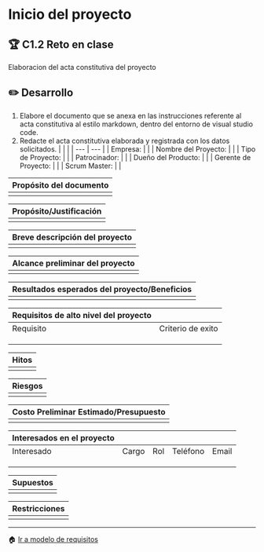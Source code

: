 # Inicio del proyecto

## :trophy: C1.2 Reto en clase

Elaboracion del acta constitutiva del proyecto

## :pencil2: Desarrollo

1. Elabore el documento que se anexa en las instrucciones referente al acta constitutiva al estilo markdown, dentro del entorno de visual studio code.
2. Redacte el acta constitutiva elaborada y registrada con los datos solicitados.
|  |  |
| --- | --- |
| Empresa: | |
| Nombre del Proyecto: | |
| Tipo de Proyecto: |  |
| Patrocinador: |  |
| Dueño del Producto: |  |
| Gerente de Proyecto: |  |
| Scrum Master: |  |



| Propósito del documento|
| --- |
| |

| Propósito/Justificación|
| --- |
| |

| Breve descripción del proyecto|
| --- |
| |

| Alcance preliminar del proyecto|
| --- |
| |

| Resultados esperados del proyecto/Beneficios|
| --- |
| |

| Requisitos de alto nivel del proyecto||
| --- | --- |
| Requisito|Criterio de exito|
| | |
| | |
| | |

| Hitos|
| --- |
| |

| Riesgos|
| --- |
| |

| Costo Preliminar Estimado/Presupuesto|
| --- |
| |

| Interesados en el proyecto| | | | |
| --- | --- | --- | --- | --- |
| Interesado|Cargo|Rol|Teléfono|Email|
| | | | | |
| | | | | |
| | | | | |

| Supuestos|
| --- |
| |

| Restricciones|
| --- |
| |
___


:house: [Ir a modelo de requisitos](../docs/D1.0_Modelado_requisitos.md)